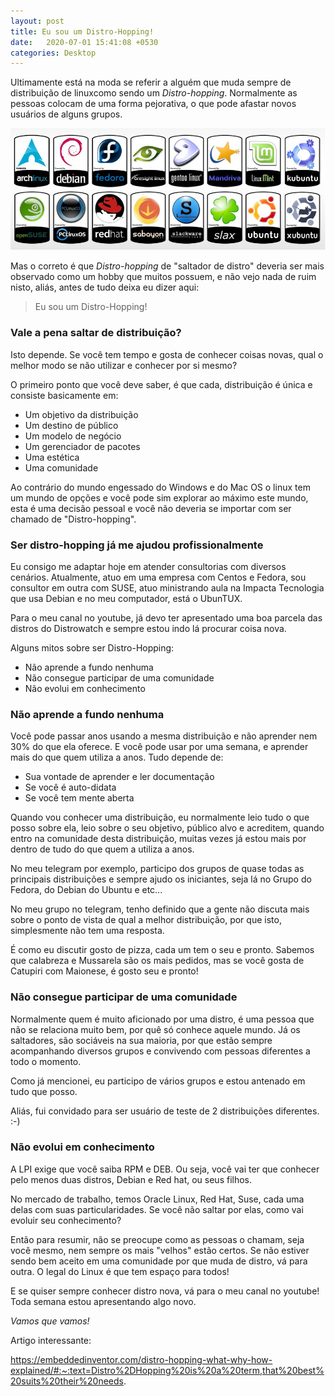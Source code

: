 ```yaml
---
layout: post
title: Eu sou um Distro-Hopping!
date:   2020-07-01 15:41:08 +0530
categories: Desktop
---
```


Ultimamente está na moda se referir a alguém que muda sempre de distribuição de linuxcomo sendo um *Distro-hopping*. Normalmente as pessoas colocam de uma forma pejorativa, o que pode afastar novos usuários de alguns grupos. 

![distros](/images/distros.jpg)

Mas o correto é que *Distro-hopping* de "saltador de distro" deveria ser mais observado como um hobby que muitos possuem, e não vejo nada de ruim nisto, aliás, antes de tudo deixa eu dizer aqui:

> Eu sou um Distro-Hopping! 

### Vale a pena saltar de distribuição?
Isto depende. Se você tem tempo e gosta de conhecer coisas novas, qual o melhor modo se não utilizar e conhecer por si mesmo?

O primeiro ponto que você deve saber, é que cada, distribuição é única e consiste basicamente em:

- Um objetivo da distribuição
- Um destino de público
- Um modelo de negócio
- Um gerenciador de pacotes
- Uma estética
- Uma comunidade

Ao contrário do mundo engessado do Windows e do Mac OS o linux tem um mundo de opções e você pode sim explorar ao máximo este mundo, esta é uma decisão pessoal e você não deveria se importar com ser chamado de "Distro-hopping".


### Ser distro-hopping já me ajudou profissionalmente

Eu consigo me adaptar hoje em atender consultorias com diversos cenários. Atualmente, atuo em uma empresa com Centos e Fedora, sou consultor em outra com SUSE, atuo ministrando aula na Impacta Tecnologia que usa Debian e no meu computador, está o UbunTUX. 

Para o meu canal no youtube, já devo ter apresentado uma boa parcela das distros do Distrowatch e sempre estou indo lá procurar coisa nova.

Alguns mitos sobre ser Distro-Hopping:

- Não aprende a fundo nenhuma
- Não consegue participar de uma comunidade
- Não evolui em conhecimento

### Não aprende a fundo nenhuma

Você pode passar anos usando a mesma distribuição e não aprender nem 30% do que ela oferece. E você pode usar por uma semana, e aprender mais do que quem utiliza a anos. Tudo depende de:

- Sua vontade de aprender e ler documentação
- Se você é auto-didata
- Se você tem mente aberta

Quando vou conhecer uma distribuição, eu normalmente leio tudo o que posso sobre ela, leio sobre o seu objetivo, público alvo e acreditem, quando entro na comunidade desta distribuição, muitas vezes já estou mais por dentro de tudo do que quem a utiliza a anos.

No meu telegram por exemplo, participo dos grupos de quase todas as principais distribuições e sempre ajudo os iniciantes, seja lá no Grupo do Fedora, do Debian do Ubuntu e etc... 

No meu grupo no telegram, tenho definido que a gente não discuta mais sobre o ponto de vista de qual a melhor distribuição, por que isto, simplesmente não tem uma resposta.

É como eu discutir gosto de pizza, cada um tem o seu e pronto. Sabemos que calabreza e Mussarela são os mais pedidos, mas se você gosta de Catupiri com Maionese, é gosto seu e pronto!

### Não consegue participar de uma comunidade

Normalmente quem é muito aficionado por uma distro, é uma pessoa que não se relaciona muito bem, por quê só conhece aquele mundo. Já os saltadores, são sociáveis na sua maioria, por que estão sempre acompanhando diversos grupos e convivendo com pessoas diferentes a todo o momento.

Como já mencionei, eu participo de vários grupos e estou antenado em tudo que posso.

Aliás, fui convidado para ser usuário de teste de 2 distribuições diferentes. :-) 

### Não evolui em conhecimento
A LPI exige que você saiba RPM e DEB. Ou seja, você vai ter que conhecer pelo menos duas distros, Debian e Red hat, ou seus filhos. 

No mercado de trabalho, temos Oracle Linux, Red Hat, Suse, cada uma delas com suas particularidades. Se você não saltar por elas, como vai evoluir seu conhecimento? 

Então para resumir, não se preocupe como as pessoas o chamam, seja você mesmo, nem sempre os mais "velhos" estão certos. Se não estiver sendo bem aceito em uma comunidade por que muda de distro, vá para outra. O legal do Linux é que tem espaço para todos!

E se quiser sempre conhecer distro nova, vá para o meu canal no youtube! Toda semana estou apresentando algo novo.

*Vamos que vamos!*

Artigo interessante:

https://embeddedinventor.com/distro-hopping-what-why-how-explained/#:~:text=Distro%2DHopping%20is%20a%20term,that%20best%20suits%20their%20needs.